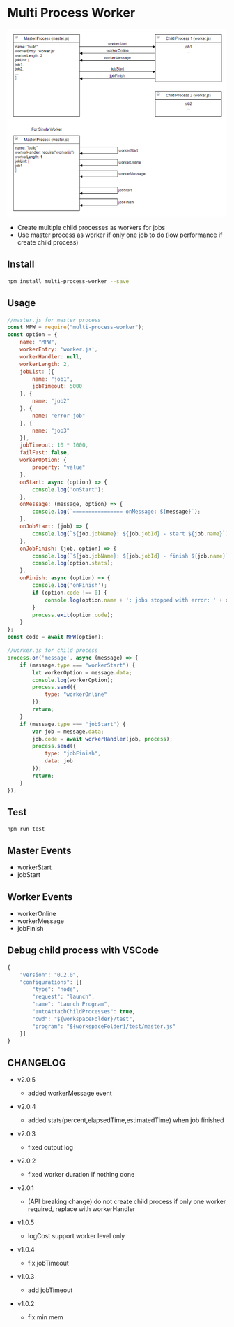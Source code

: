 
# Multi Process Worker
![multi-process-worker.png](test/multi-process-worker.png)

* Create multiple child processes as workers for jobs
* Use master process as worker if only one job to do (low performance if create child process)

## Install 
```sh
npm install multi-process-worker --save
```
## Usage
```js
//master.js for master process
const MPW = require("multi-process-worker");
const option = {
    name: "MPW",
    workerEntry: 'worker.js',
    workerHandler: null,
    workerLength: 2,
    jobList: [{
        name: "job1",
        jobTimeout: 5000
    }, {
        name: "job2"
    }, {
        name: "error-job"
    }, {
        name: "job3"
    }],
    jobTimeout: 10 * 1000,
    failFast: false,
    workerOption: {
        property: "value"
    },
    onStart: async (option) => {
        console.log('onStart');
    },
    onMessage: (message, option) => {
        console.log(`================ onMessage: ${message}`);
    },
    onJobStart: (job) => {
        console.log(`${job.jobName}: ${job.jobId} - start ${job.name}`);
    },
    onJobFinish: (job, option) => {
        console.log(`${job.jobName}: ${job.jobId} - finish ${job.name}`, `cost ${job.duration.toLocaleString()}ms`);
        console.log(option.stats);
    },
    onFinish: async (option) => {
        console.log('onFinish');
        if (option.code !== 0) {
            console.log(option.name + ': jobs stopped with error: ' + option.code);
        }
        process.exit(option.code);
    }
};
const code = await MPW(option);
```

```js
//worker.js for child process
process.on('message', async (message) => {
    if (message.type === "workerStart") {
        let workerOption = message.data;
        console.log(workerOption);
        process.send({
            type: "workerOnline"
        });
        return;
    }
    if (message.type === "jobStart") {
        var job = message.data;
        job.code = await workerHandler(job, process);
        process.send({
            type: "jobFinish",
            data: job
        });
        return;
    }
});
```

## Test
```
npm run test
```

## Master Events 
* workerStart
* jobStart

## Worker Events
* workerOnline
* workerMessage
* jobFinish

## Debug child process with VSCode
```js
{
    "version": "0.2.0",
    "configurations": [{
        "type": "node",
        "request": "launch",
        "name": "Launch Program",
        "autoAttachChildProcesses": true,
        "cwd": "${workspaceFolder}/test",
        "program": "${workspaceFolder}/test/master.js"
    }]
}
```

## CHANGELOG

+ v2.0.5
  - added workerMessage event

+ v2.0.4
  - added stats(percent,elapsedTime,estimatedTime) when job finished

+ v2.0.3
  - fixed output log

+ v2.0.2
  - fixed worker duration if nothing done

+ v2.0.1
  - (API breaking change) do not create child process if only one worker required, replace with workerHandler

+ v1.0.5
  - logCost support worker level only

+ v1.0.4
  - fix jobTimeout

+ v1.0.3
  - add jobTimeout

+ v1.0.2
  - fix min mem